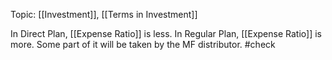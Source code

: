 Topic: [[Investment]], [[Terms in Investment]]

In Direct Plan, [[Expense Ratio]] is less.
In Regular Plan, [[Expense Ratio]] is more. Some part of it will be taken by the MF distributor. #check 